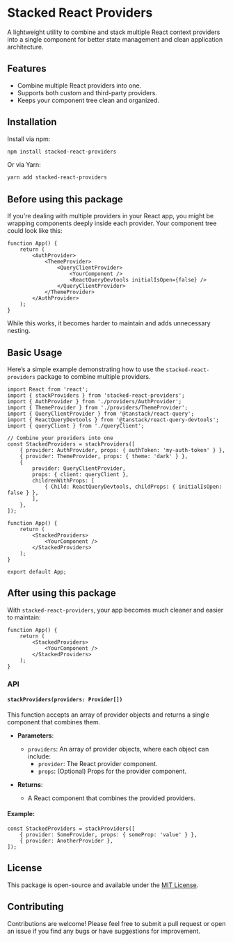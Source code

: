 # Stacked React Providers

A lightweight utility to combine and stack multiple React context providers into a single component for better state management and clean application architecture.

## Features

- Combine multiple React providers into one.
- Supports both custom and third-party providers.
- Keeps your component tree clean and organized.

## Installation

Install via npm:

```bash
npm install stacked-react-providers
```

Or via Yarn:

```bash
yarn add stacked-react-providers
```

## Before using this package

If you're dealing with multiple providers in your React app, you might be wrapping components deeply inside each provider. Your component tree could look like this:

```tsx
function App() {
	return (
		<AuthProvider>
			<ThemeProvider>
				<QueryClientProvider>
					<YourComponent />
					<ReactQueryDevtools initialIsOpen={false} />
				</QueryClientProvider>
			</ThemeProvider>
		</AuthProvider>
	);
}
```

While this works, it becomes harder to maintain and adds unnecessary nesting.

## Basic Usage

Here’s a simple example demonstrating how to use the `stacked-react-providers` package to combine multiple providers.

```tsx
import React from 'react';
import { stackProviders } from 'stacked-react-providers';
import { AuthProvider } from './providers/AuthProvider';
import { ThemeProvider } from './providers/ThemeProvider';
import { QueryClientProvider } from '@tanstack/react-query';
import { ReactQueryDevtools } from '@tanstack/react-query-devtools';
import { queryClient } from './queryClient';

// Combine your providers into one
const StackedProviders = stackProviders([
	{ provider: AuthProvider, props: { authToken: 'my-auth-token' } },
	{ provider: ThemeProvider, props: { theme: 'dark' } },
	{
		provider: QueryClientProvider,
		props: { client: queryClient },
		childrenWithProps: [
			{ Child: ReactQueryDevtools, childProps: { initialIsOpen: false } },
		],
	},
]);

function App() {
	return (
		<StackedProviders>
			<YourComponent />
		</StackedProviders>
	);
}

export default App;
```

## After using this package

With `stacked-react-providers`, your app becomes much cleaner and easier to maintain:

```tsx
function App() {
	return (
		<StackedProviders>
			<YourComponent />
		</StackedProviders>
	);
}
```

### API

#### `stackProviders(providers: Provider[])`

This function accepts an array of provider objects and returns a single component that combines them.

- **Parameters**:

  - `providers`: An array of provider objects, where each object can include:
    - `provider`: The React provider component.
    - `props`: (Optional) Props for the provider component.

- **Returns**:
  - A React component that combines the provided providers.

#### Example:

```tsx
const StackedProviders = stackProviders([
	{ provider: SomeProvider, props: { someProp: 'value' } },
	{ provider: AnotherProvider },
]);
```

## License

This package is open-source and available under the [MIT License](LICENSE).

## Contributing

Contributions are welcome! Please feel free to submit a pull request or open an issue if you find any bugs or have suggestions for improvement.
